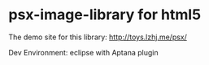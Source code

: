 psx-image-library for html5
=================

The demo site for this library:
http://toys.lzhj.me/psx/

Dev Environment:
eclipse with Aptana plugin